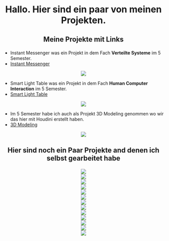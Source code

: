 <h1 align="center">Hallo. Hier sind ein paar von meinen Projekten.</h1>

## <p align="center">Meine Projekte mit Links</p> 

- Instant Messenger was ein Projekt in dem Fach **Verteilte Systeme** im 5 Semester.
- [Instant Messenger](https://www.figma.com/file/HYJUGKTXRMZF7BgOI1Mflw/Instant-Messenger?node-id=0%3A1)
<div align="center"><img src="/Images/Main Screen Chat.png"></div>



- Smart Light Table was ein Projekt in dem Fach **Human Computer Interaction** im 5 Semester.
- [Smart Light Table](https://www.figma.com/file/lj0sg6EmXQDYUKtMch06Sq/Smart-Light-Table?node-id=0%3A1)
<div align="center"><img src="/Images/Galaxy S21 Ultra.png"></div>  



- Im 5 Semester habe ich auch als Projekt 3D Modeling genommen wo wir das hier mit Houdini erstellt haben. 
- [3D Modeling](https://www.youtube.com/watch?v=LXcLnayEr_s)
<div align="center"><img src="/Images/Houdini.png"></div>  

## <p align="center">Hier sind noch ein Paar Projekte and denen ich selbst gearbeitet habe</p> 

<div align="center"><img src="/Images/Apple Juice.png"></div>  
<div align="center"><img src="/Images/Canned Mango Juice.png"></div>  
<div align="center"><img src="/Images/Coffee Webpage.png"></div>  
<div align="center"><img src="/Images/Desserts.png"></div>  
<div align="center"><img src="/Images/Food.png"></div>  
<div align="center"><img src="/Images/Grape Juice.png"></div>  
<div align="center"><img src="/Images/Juice.png"></div>  
<div align="center"><img src="/Images/LOGIN.png"></div>  
<div align="center"><img src="/Images/MAIN PAGE.png"></div>  
<div align="center"><img src="/Images/Main.png"></div>  
<div align="center"><img src="/Images/Mango Juice.png"></div>  
<div align="center"><img src="/Images/Orange Juice.png"></div>  
<div align="center"><img src="/Images/Start.png"></div>  


